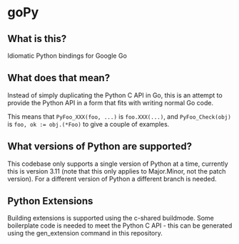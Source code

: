 goPy
====

What is this?
-------------

Idiomatic Python bindings for Google Go

What does that mean?
--------------------

Instead of simply duplicating the Python C API in Go, this is an attempt to
provide the Python API in a form that fits with writing normal Go code.

This means that `PyFoo_XXX(foo, ...)` is `foo.XXX(...)`, and `PyFoo_Check(obj)`
is `foo, ok := obj.(*Foo)` to give a couple of examples.

What versions of Python are supported?
--------------------------------------

This codebase only supports a single version of Python at a time, currently this
is version 3.11 (note that this only applies to Major.Minor, not the patch
version). For a different version of Python a different branch is needed.

Python Extensions
-----------------

Building extensions is supported using the c-shared buildmode. Some boilerplate
code is needed to meet the Python C API - this can be generated using the
gen_extension command in this repository.
